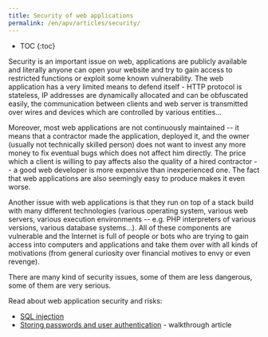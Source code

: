 ```yaml
---
title: Security of web applications 
permalink: /en/apv/articles/security/
---
```


* TOC
{:toc}

Security is an important issue on web, applications are publicly available and literally anyone can open your website
and try to gain access to restricted functions or exploit some known vulnerability. The web application has a very
limited means to defend itself - HTTP protocol is stateless, IP addresses are dynamically allocated and can be 
obfuscated easily, the communication between clients and web server is transmitted over wires and devices which are
controlled by various entities...

Moreover, most web applications are not continuously maintained -- it means that a contractor made the application,
deployed it, and the owner (usually not technically skilled person) does not want to invest any more money to fix
eventual bugs which does not affect him directly. The price which a client is willing to pay affects also the quality
of a hired contractor -- a good web developer is more expensive than inexperienced one. The fact that web applications
are also seemingly easy to produce makes it even worse.

Another issue with web applications is that they run on top of a stack build with many different technologies (various
operating system, various web servers, various execution environments -- e.g. PHP interpreters of various versions,
various database systems...). All of these components are vulnerable and the Internet is full of people or bots who
are trying to gain access into computers and applications and take them over with all kinds of motivations (from 
general curiosity over financial motives to envy or even revenge).

There are many kind of security issues, some of them are less dangerous, some of them are very serious.

Read about web application security and risks:

- [SQL injection](/en/apv/articles/security/sql-injection/)
- [Storing passwords and user authentication](/en/apv/walkthrough/login/) - walkthrough article